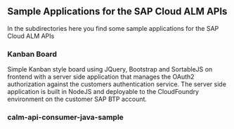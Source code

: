 ## Sample Applications for the SAP Cloud ALM APIs


In the subdirectories here you find some sample applications for the SAP Cloud ALM APIs

### Kanban Board
Simple Kanban style board using JQuery, Bootstrap and SortableJS on frontend with a server side application that manages the OAuth2 authorization against the customers authentication service. The server side application is built in NodeJS and deployable to the CloudFoundry environment on the customer SAP BTP account.


### calm-api-consumer-java-sample
